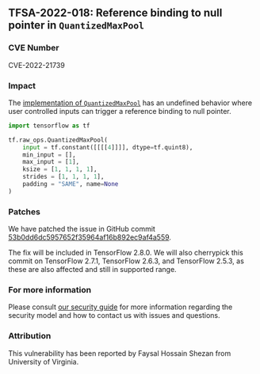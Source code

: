 ## TFSA-2022-018: Reference binding to null pointer in `QuantizedMaxPool`

### CVE Number
CVE-2022-21739

### Impact
The [implementation of `QuantizedMaxPool`](https://github.com/galeone/tensorflow/blob/5100e359aef5c8021f2e71c7b986420b85ce7b3d/tensorflow/core/kernels/quantized_pooling_ops.cc#L114-L130) has an undefined behavior where user controlled inputs can trigger a reference binding to null pointer.

```python
import tensorflow as tf

tf.raw_ops.QuantizedMaxPool(
    input = tf.constant([[[[4]]]], dtype=tf.quint8),
    min_input = [],
    max_input = [1],
    ksize = [1, 1, 1, 1],
    strides = [1, 1, 1, 1],
    padding = "SAME", name=None
)
```

### Patches
We have patched the issue in GitHub commit [53b0dd6dc5957652f35964af16b892ec9af4a559](https://github.com/galeone/tensorflow/commit/53b0dd6dc5957652f35964af16b892ec9af4a559).

The fix will be included in TensorFlow 2.8.0. We will also cherrypick this commit on TensorFlow 2.7.1, TensorFlow 2.6.3, and TensorFlow 2.5.3, as these are also affected and still in supported range.

### For more information
Please consult [our security guide](https://github.com/galeone/tensorflow/blob/master/SECURITY.md) for more information regarding the security model and how to contact us with issues and questions.

### Attribution
This vulnerability has been reported by Faysal Hossain Shezan from University of Virginia.
